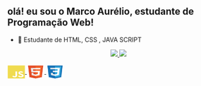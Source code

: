 ## olá! eu sou o Marco Aurélio, estudante de Programação Web!



- 🌱 Estudante de HTML, CSS , JAVA SCRIPT

<div align="center">
  <a href="https://github.com/MarcoAurelio2021">
  <img height="180em" src="https://github-readme-stats.vercel.app/api?username=MarcoAurelio2021&show_icons=true&theme=dark&include_all_commits=true&count_private=true"/>
  <img height="180em" src="https://github-readme-stats.vercel.app/api/top-langs/?username=MarcoAurelio2021&layout=compact&langs_count=7&theme=dark"/>
</div>
  
  <div style="display: inline_block"><br>
  <img align="center" alt="Marco-Js" height="30" width="40" src="https://raw.githubusercontent.com/devicons/devicon/master/icons/javascript/javascript-plain.svg">
  <img align="center" alt="Marco-HTML" height="30" width="40" src="https://raw.githubusercontent.com/devicons/devicon/master/icons/html5/html5-original.svg">
  <img align="center" alt="Marco-CSS" height="30" width="40" src="https://raw.githubusercontent.com/devicons/devicon/master/icons/css3/css3-original.svg">
</div>
